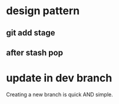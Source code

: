 # design pattern

## git add stage

## after stash pop

# update in dev branch

Creating a new branch is quick AND simple.